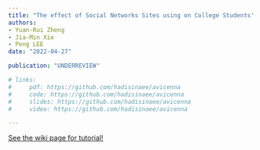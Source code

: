 ```yaml
---
title: "The effect of Social Networks Sites using on College Students' innovative Behavior: A moderated mediation effect"
authors:
- Yuan-Rui Zheng
- Jia-Min Xie
- Peng LEE
date: "2022-04-27"

publication: "UNDERREVIEW"

# links:
#     pdf: https://github.com/hadisinaee/avicenna
#     code: https://github.com/hadisinaee/avicenna
#     slides: https://github.com/hadisinaee/avicenna
#     video: https://github.com/hadisinaee/avicenna

---
```



[See the wiki page for tutorial!](https://github.com/hadisinaee/avicenna/wiki)